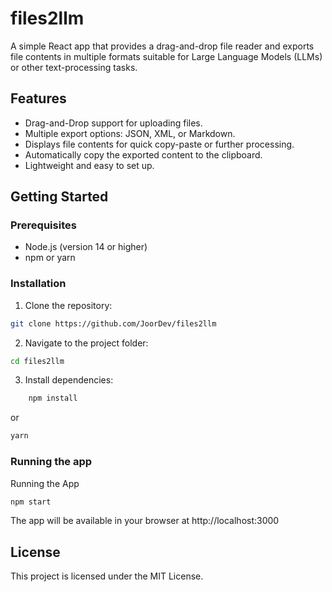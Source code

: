 # files2llm

A simple React app that provides a drag-and-drop file reader and exports file contents in multiple formats suitable for Large Language Models (LLMs) or other text-processing tasks.

## Features

- Drag-and-Drop support for uploading files.
- Multiple export options: JSON, XML, or Markdown.
- Displays file contents for quick copy-paste or further processing.
- Automatically copy the exported content to the clipboard.
- Lightweight and easy to set up.

## Getting Started

### Prerequisites

- Node.js (version 14 or higher)
- npm or yarn

### Installation

1. Clone the repository:

```bash
git clone https://github.com/JoorDev/files2llm
```

2. Navigate to the project folder:

```bash
cd files2llm
```
3. Install dependencies:

```bash
    npm install
```
or

```bash
yarn
```

### Running the app

Running the App
```bash
npm start
```

The app will be available in your browser at http://localhost:3000

## License

This project is licensed under the MIT License.
